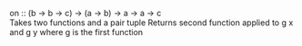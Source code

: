 on :: (b -> b -> c) -> (a -> b) -> a -> a -> c    
    Takes two functions and a pair tuple
    Returns second function applied to g x and g y where g is the first function
